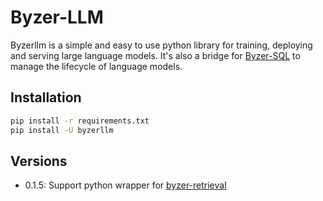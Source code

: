 # Byzer-LLM

Byzerllm is a simple and easy to use python library for training, deploying and serving large language models.
It's also a bridge for [Byzer-SQL](https://github.com/byzer-org/byzer-lang) to manage the lifecycle of language models.

## Installation

```bash
pip install -r requirements.txt
pip install -U byzerllm
```

## Versions

- 0.1.5: Support python wrapper for [byzer-retrieval](https://github.com/allwefantasy/byzer-retrieval)


